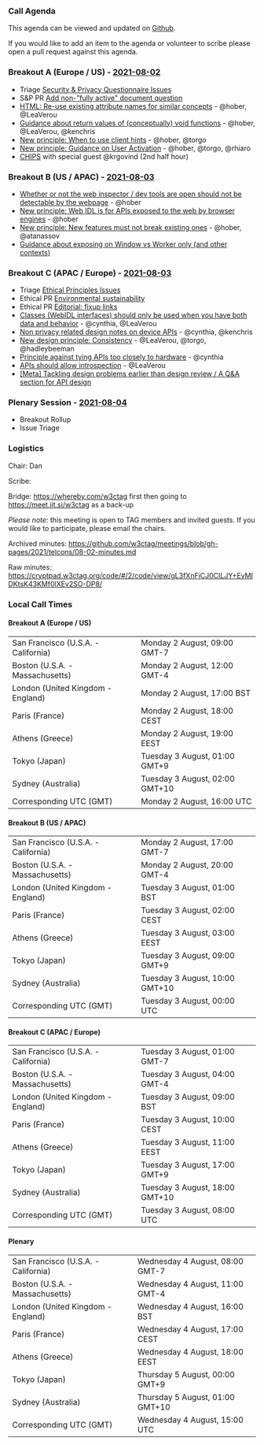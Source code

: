 ### Call Agenda

This agenda can be viewed and updated on [Github](https://github.com/w3ctag/meetings/blob/gh-pages/2021/telcons/08-02-agenda.md).

If you would like to add an item to the agenda or volunteer to scribe please open a pull request against this agenda.

### Breakout A (Europe / US) - [2021-08-02](https://www.timeanddate.com/worldclock/converter.html?iso=20210802T160000&p1=224&p2=43&p3=136&p4=195&p5=26&p6=248&p7=240)

* Triage [Security & Privacy Questionnaire Issues](https://github.com/w3ctag/security-questionnaire/issues)
* S&P PR [Add non-"fully active" document question](https://github.com/w3ctag/security-questionnaire/pull/128)
* [HTML: Re-use existing attribute names for similar concepts](https://github.com/w3ctag/design-principles/issues/281) - @hober, @LeaVerou
* [Guidance about return values of (conceptually) void functions](https://github.com/w3ctag/design-principles/issues/286) - @hober, @LeaVerou, @kenchris
* [New principle: When to use client hints](https://github.com/w3ctag/design-principles/issues/307) - @hober, @torgo
* [New principle: Guidance on User Activation](https://github.com/w3ctag/design-principles/issues/314) - @hober, @torgo, @rhiaro
* [CHIPS](https://github.com/w3ctag/design-reviews/issues/654) with special guest @krgovind (2nd half hour)

### Breakout B (US / APAC) - [2021-08-03](https://www.timeanddate.com/worldclock/converter.html?iso=20210803T000000&p1=224&p2=43&p3=136&p4=195&p5=26&p6=248&p7=240)

* [Whether or not the web inspector / dev tools are open should not be detectable by the webpage](https://github.com/w3ctag/design-principles/issues/209) - @hober
* [New principle: Web IDL is for APIs exposed to the web by browser engines](https://github.com/w3ctag/design-principles/issues/216) - @hober
* [New principle: New features must not break existing ones](https://github.com/w3ctag/design-principles/issues/297) - @hober, @atanassov
* [Guidance about exposing on Window vs Worker only (and other contexts)](https://github.com/w3ctag/design-principles/issues/325)


### Breakout C (APAC / Europe) - [2021-08-03](https://www.timeanddate.com/worldclock/converter.html?iso=20210803T080000&p1=224&p2=43&p3=136&p4=195&p5=26&p6=248&p7=240)

* Triage [Ethical Principles Issues](https://github.com/w3ctag/ethical-web-principles/issues)
* Ethical PR [Environmental sustainability](https://github.com/w3ctag/ethical-web-principles/pull/31)
* Ethical PR [Editorial: fixup links](https://github.com/w3ctag/ethical-web-principles/pull/43)
* [Classes (WebIDL interfaces) should only be used when you have both data and behavior](https://github.com/w3ctag/design-principles/issues/11) - @cynthia, @LeaVerou
* [Non privacy related design notes on device APIs](https://github.com/w3ctag/design-principles/issues/39) - @cynthia, @kenchris
* [New design principle: Consistency](https://github.com/w3ctag/design-principles/issues/285) - @LeaVerou, @torgo, @hadleybeeman
* [Principle against tying APIs too closely to hardware](https://github.com/w3ctag/design-principles/issues/308) - @cynthia
* [APIs should allow introspection](https://github.com/w3ctag/design-principles/issues/300) - @LeaVerou
* [[Meta] Tackling design problems earlier than design review / A Q&A section for API design](https://github.com/w3ctag/design-principles/issues/319)



### Plenary Session - [2021-08-04](https://www.timeanddate.com/worldclock/converter.html?iso=20210804T150000&p1=224&p2=43&p3=136&p4=195&p5=26&p6=248&p7=240)



* Breakout Rollup
* Issue Triage

### Logistics

Chair: Dan

Scribe:

Bridge: https://whereby.com/w3ctag first then going to https://meet.jit.si/w3ctag as a back-up

*Please note*: this meeting is open to TAG members and invited guests. If you would like to participate, please email the chairs.

Archived minutes: https://github.com/w3ctag/meetings/blob/gh-pages/2021/telcons/08-02-minutes.md

Raw minutes: https://cryptpad.w3ctag.org/code/#/2/code/view/gL3fXnFjCJ0CILJY+EyMIDKtsK43KMf0lXEv2SO-DP8/


### Local Call Times

#### Breakout A (Europe / US)

<table>
<tr><td> San Francisco (U.S.A. - California) <td> Monday 2 August, 09:00 GMT-7</td></tr>
<tr><td> Boston (U.S.A. - Massachusetts) <td> Monday 2 August, 12:00 GMT-4</td></tr>
<tr><td> London (United Kingdom - England) <td> Monday 2 August, 17:00 BST</td></tr>
<tr><td> Paris (France) <td> Monday 2 August, 18:00 CEST</td></tr>
<tr><td> Athens (Greece) <td> Monday 2 August, 19:00 EEST</td></tr>
<tr><td> Tokyo (Japan) <td> Tuesday 3 August, 01:00 GMT+9</td></tr>
<tr><td> Sydney (Australia) <td> Tuesday 3 August, 02:00 GMT+10</td></tr>
<tr><td> Corresponding UTC (GMT) <td> Monday 2 August, 16:00 UTC</td></tr>
</table>

#### Breakout B (US / APAC)

<table>
<tr><td> San Francisco (U.S.A. - California) <td> Monday 2 August, 17:00 GMT-7</td></tr>
<tr><td> Boston (U.S.A. - Massachusetts) <td> Monday 2 August, 20:00 GMT-4</td></tr>
<tr><td> London (United Kingdom - England) <td> Tuesday 3 August, 01:00 BST</td></tr>
<tr><td> Paris (France) <td> Tuesday 3 August, 02:00 CEST</td></tr>
<tr><td> Athens (Greece) <td> Tuesday 3 August, 03:00 EEST</td></tr>
<tr><td> Tokyo (Japan) <td> Tuesday 3 August, 09:00 GMT+9</td></tr>
<tr><td> Sydney (Australia) <td> Tuesday 3 August, 10:00 GMT+10</td></tr>
<tr><td> Corresponding UTC (GMT) <td> Tuesday 3 August, 00:00 UTC</td></tr>
</table>

#### Breakout C (APAC / Europe)

<table>
<tr><td> San Francisco (U.S.A. - California) <td> Tuesday 3 August, 01:00 GMT-7</td></tr>
<tr><td> Boston (U.S.A. - Massachusetts) <td> Tuesday 3 August, 04:00 GMT-4</td></tr>
<tr><td> London (United Kingdom - England) <td> Tuesday 3 August, 09:00 BST</td></tr>
<tr><td> Paris (France) <td> Tuesday 3 August, 10:00 CEST</td></tr>
<tr><td> Athens (Greece) <td> Tuesday 3 August, 11:00 EEST</td></tr>
<tr><td> Tokyo (Japan) <td> Tuesday 3 August, 17:00 GMT+9</td></tr>
<tr><td> Sydney (Australia) <td> Tuesday 3 August, 18:00 GMT+10</td></tr>
<tr><td> Corresponding UTC (GMT) <td> Tuesday 3 August, 08:00 UTC</td></tr>
</table>

#### Plenary

<table>
<tr><td> San Francisco (U.S.A. - California) <td> Wednesday 4 August, 08:00 GMT-7</td></tr>
<tr><td> Boston (U.S.A. - Massachusetts) <td> Wednesday 4 August, 11:00 GMT-4</td></tr>
<tr><td> London (United Kingdom - England) <td> Wednesday 4 August, 16:00 BST</td></tr>
<tr><td> Paris (France) <td> Wednesday 4 August, 17:00 CEST</td></tr>
<tr><td> Athens (Greece) <td> Wednesday 4 August, 18:00 EEST</td></tr>
<tr><td> Tokyo (Japan) <td> Thursday 5 August, 00:00 GMT+9</td></tr>
<tr><td> Sydney (Australia) <td> Thursday 5 August, 01:00 GMT+10</td></tr>
<tr><td> Corresponding UTC (GMT) <td> Wednesday 4 August, 15:00 UTC</td></tr>
</table>
